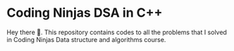# Coding Ninjas DSA in C++

Hey there 👋. This repository contains codes to all the problems that I solved in Coding Ninjas Data structure and algorithms course.
